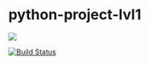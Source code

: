 # python-project-lvl1
<a href="https://codeclimate.com/github/codeclimate/codeclimate/maintainability"><img src="https://api.codeclimate.com/v1/badges/a99a88d28ad37a79dbf6/maintainability" /></a>

[![Build Status](https://travis-ci.org/sdemikhov/python-project-lvl1.svg?branch=master)](https://travis-ci.org/sdemikhov/python-project-lvl1)

